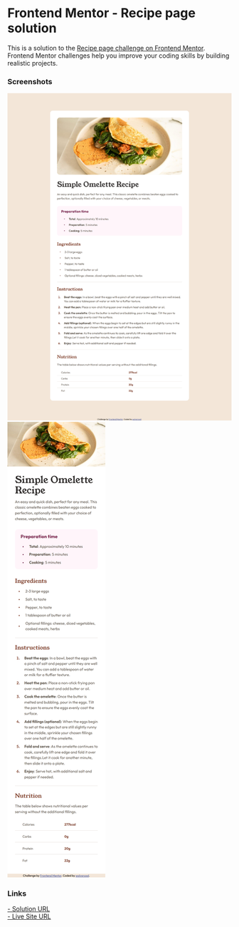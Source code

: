 # Frontend Mentor - Recipe page solution

This is a solution to the [Recipe page challenge on Frontend Mentor](https://www.frontendmentor.io/challenges/recipe-page-KiTsR8QQKm). Frontend Mentor challenges help you improve your coding skills by building realistic projects.

### Screenshots

![](./screenshots/desktop.png?raw=true)
![](./screenshots/mobile.png?raw=true)

### Links

[- Solution URL](https://github.com/wolvsrcool/Frontend-Mentor/blob/master/recipe-page-main)<br />
[- Live Site URL](https://wolvsrcool.github.io/Frontend-Mentor/recipe-page-main/index.html)
